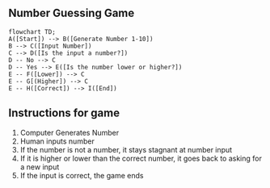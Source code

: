 ## Number Guessing Game
```mermaid
flowchart TD;
A([Start]) --> B([Generate Number 1-10])
B --> C([Input Number])
C --> D([Is the input a number?])
D -- No --> C
D -- Yes --> E([Is the number lower or higher?])
E -- F([Lower]) --> C
E -- G[(Higher]) --> C
E -- H([Correct]) --> I([End])
```

## Instructions for game
1. Computer Generates Number
2. Human inputs number
3. If the number is not a number, it stays stagnant at number input
4. If it is higher or lower than the correct number, it goes back to asking for a new input
5. If the input is correct, the game ends
